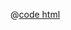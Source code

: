<DemoWrap>
  <template #header>

### 表头分组

  </template>
  <template #tip>
  <n-alert title="注意" type="warning">

当不同分组中存在相同的列名，且列状态（筛选状态/排序状态）均需同步路由时，需在 sync 规则（ `syncRouteFilter` / `syncRouteSorter` ）的配置中通过 `name` 进行区分。

对于同一类 sync 规则，若多列均以相同的 `name` 进行配置，路由同步只会对进行了该命名配置的最后一列生效。同一列中不同类 sync 规则的路由同步不受此影响。

  </n-alert>
  </template>
  <template #demo>
    <HeaderGroupDemo/>
  </template>

@[code html](./HeaderGroupDemo.vue)

</DemoWrap>
